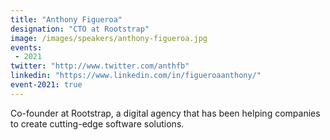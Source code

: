 ```yaml
---
title: "Anthony Figueroa"
designation: "CTO at Rootstrap"
image: /images/speakers/anthony-figueroa.jpg
events:
 - 2021
twitter: "http://www.twitter.com/anthfb"
linkedin: "https://www.linkedin.com/in/figueroaanthony/"
event-2021: true
---
```


Co-founder at Rootstrap, a digital agency that has been helping companies to create cutting-edge software solutions. 